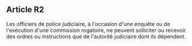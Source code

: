 Article R2
----
Les officiers de police judiciaire, à l'occasion d'une enquête ou de l'exécution
d'une commission rogatoire, ne peuvent solliciter ou recevoir des ordres ou
instructions que de l'autorité judiciaire dont ils dépendent.
